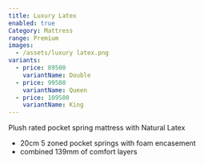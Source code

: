 ```yaml
---
title: Luxury Latex
enabled: true
Category: Mattress
range: Premium
images:
  - /assets/luxury latex.png
variants:
  - price: 89500
    variantName: Double
  - price: 99500
    variantName: Queen
  - price: 109500
    variantName: King
---
```

Plush rated pocket spring mattress with Natural Latex
* 20cm 5 zoned pocket springs with foam encasement
* combined 139mm of comfort layers